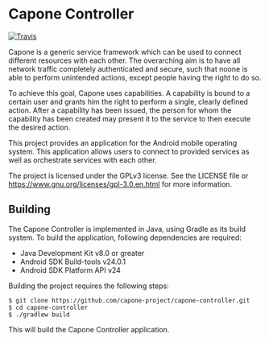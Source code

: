# Capone Controller

[![Travis](https://travis-ci.org/capone-project/capone-core.svg)](https://travis-ci.org/capone-project/capone-controller)

Capone is a generic service framework which can be used to
connect different resources with each other. The overarching aim
is to have all network traffic completely authenticated and
secure, such that noone is able to perform unintended actions,
except people having the right to do so.

To achieve this goal, Capone uses capabilities. A capability is
bound to a certain user and grants him the right to perform a
single, clearly defined action. After a capability has been
issued, the person for whom the capability has been created may
present it to the service to then execute the desired action.

This project provides an application for the Android mobile
operating system. This application allows users to connect to
provided services as well as orchestrate services with each
other.

The project is licensed under the GPLv3 license. See the LICENSE
file or https://www.gnu.org/licenses/gpl-3.0.en.html for more
information.

## Building

The Capone Controller is implemented in Java, using Gradle as its
build system. To build the application, following dependencies
are required:

- Java Development Kit v8.0 or greater
- Android SDK Build-tools v24.0.1
- Android SDK Platform API v24

Building the project requires the following steps:

```
$ git clone https://github.com/capone-project/capone-controller.git
$ cd capone-controller
$ ./gradlew build
```

This will build the Capone Controller application.
